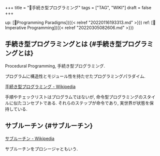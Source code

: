 +++
title = "📝手続き型プログラミング"
tags = ["TAG", "WIKI"]
draft = false
+++

up: [📁Programming Paradigms]({{< relref "20220116193313.md" >}}) ref: [📝Imperative Programming]({{< relref "20220305082606.md" >}})


## 手続き型プログラミングとは {#手続き型プログラミングとは}

Procedural Programming, 手続き型プログラミング.

プログラムに構造性とモジュール性を持たせたプログラミングパラダイム.

[手続き型プログラミング - Wikipedia](https://ja.wikipedia.org/wiki/%E6%89%8B%E7%B6%9A%E3%81%8D%E5%9E%8B%E3%83%97%E3%83%AD%E3%82%B0%E3%83%A9%E3%83%9F%E3%83%B3%E3%82%B0)

手順やチェックリストはプログラムではないが,
命令型プログラミングのスタイルに似たコンセプトである.
それらのステップが命令であり, 実世界が状態を保持している.


## サブルーチン {#サブルーチン}

[サブルーチン - Wikipedia](http://ja.wikipedia.org/wiki/%E3%82%B5%E3%83%96%E3%83%AB%E3%83%BC%E3%83%81%E3%83%B3)

サブルーチンをプロシージャともいう.
